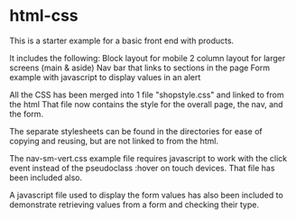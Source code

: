 # html-css
This is a starter example for a basic front end with products.

It includes the following:
  Block layout for mobile
  2 column layout for larger screens (main & aside)
  Nav bar that links to sections in the page
  Form example with javascript to display values in an alert
  

All the CSS has been merged into 1 file "shopstyle.css" and linked to from the html
That file now contains the style for the overall page, the nav, and the form.

The separate stylesheets can be found in the directories for ease of
copying and reusing, but are not linked to from the html.

The nav-sm-vert.css example file requires javascript to work with the click event instead of 
the pseudoclass :hover on touch devices. That file has been included also.

A javascript file used to display the form values has also been included to demonstrate
retrieving values from a form and checking their type.


